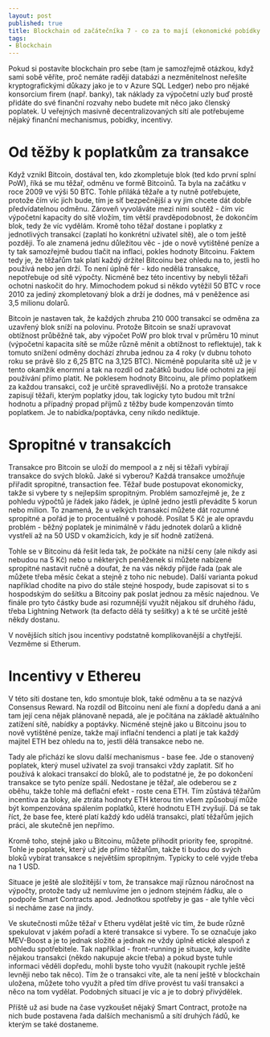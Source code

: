 ```yaml
---
layout: post
published: true
title: Blockchain od začátečníka 7 - co za to mají (ekonomické pobídky ve veřejných sítích)
tags:
- Blockchain
---
```

Pokud si postavíte blockchain pro sebe (tam je samozřejmě otázkou, když sami sobě věříte, proč nemáte raději databázi a nezměnitelnost neřešíte kryptografickými důkazy jako je to v Azure SQL Ledger) nebo pro nějaké konsorcium firem (např. banky), tak náklady za výpočetní uzly buď prostě přidáte do své finanční rozvahy nebo budete mít něco jako členský poplatek. U veřejných masivně decentralizovaných sítí ale potřebujeme nějaký finanční mechanismus, pobídky, incentivy.

# Od těžby k poplatkům za transakce
Když vznikl Bitcoin, dostával ten, kdo zkompletuje blok (ted kdo první splní PoW), říká se mu těžař, odměnu ve formě Bitcoinů. Ta byla na začátku v roce 2009 ve výši 50 BTC. Tohle přiláká těžaře a ty nutně potřebujete, protože čím víc jich bude, tím je síť bezpečnější a vy jim chcete dát dobře předvídatelnou odměnu. Zároveň vyvoláváte mezi nimi soutěž - čím víc výpočetní kapacity do sítě vložím, tím větší pravděpodobnost, že dokončím blok, tedy že víc vydělám. Kromě toho těžař dostane i poplatky z jednotlivých transakcí (zaplatí ho konkrétní uživatel sítě), ale o tom ještě později. To ale znamená jednu důležitou věc - jde o nově vytištěné peníze a ty tak samozřejmě budou tlačit na inflaci, pokles hodnoty Bitcoinu. Faktem tedy je, že těžařům tak platí každý držitel Bitcoinu bez ohledu na to, jestli ho používá nebo jen drží. To není úplně fér - kdo nedělá transakce, nepotřebuje od sítě výpočty. Nicméně bez této incentivy by nebyli těžaři ochotni naskočit do hry. Mimochodem pokud si někdo vytěžil 50 BTC v roce 2010 za jediný zkompletovaný blok a drží je dodnes, má v peněžence asi 3,5 milionu dolarů.

Bitcoin je nastaven tak, že každých zhruba 210 000 transakcí se odměna za uzavřený blok sníží na polovinu. Protože Bitcoin se snaží upravovat obtížnost průběžně tak, aby výpočet PoW pro blok trval v průměru 10 minut (výpočetní kapacita sítě se může různě měnit a obtížnost to reflektuje), tak k tomuto snížení odměny dochází zhruba jednou za 4 roky (v dubnu tohoto roku se právě šlo z 6,25 BTC na 3,125 BTC). Nicméně popularita sítě už je v tento okamžik enormní a tak na rozdíl od začátků budou lidé ochotni za její používání přímo platit. Ne poklesem hodnoty Bitcoinu, ale přímo poplatkem za každou transakci, což je určitě spravedlivější. No a protože transakce zapisují těžaři, kterým poplatky jdou, tak logicky tyto budou mít tržní hodnotu a případný propad příjmů z těžby bude kompenzován tímto poplatkem. Je to nabídka/poptávka, ceny nikdo nediktuje. 

# Spropitné v transakcích
Transakce pro Bitcoin se uloží do mempool a z něj si těžaři vybírají transakce do svých bloků. Jaké si vyberou? Každá transakce umožňuje přiřadit spropitné, transaction fee. Těžař bude postupovat ekonomicky, takže si vybere ty s nejlepším spropitným. Problém samozřejmě je, že z pohledu výpočtů je řádek jako řádek, je úplně jedno jestli převádíte 5 korun nebo milion. To znamená, že u velkých transakcí můžete dát rozumné spropitné a pořád je to procentuálně v pohodě. Posílat 5 Kč je ale opravdu problém - běžný poplatek je minimálně v řádu jednotek dolarů a klidně vystřelí až na 50 USD v okamžicích, kdy je síť hodně zatížená. 

Tohle se v Bitcoinu dá řešit leda tak, že počkáte na nižší ceny (ale nikdy asi nebudou na 5 Kč) nebo u některých peněženek si můžete nabízené spropitné nastavit ručně a doufat, že na vás někdy přijde řada (pak ale můžete třeba měsíc čekat a stejně z toho nic nebude). Další varianta pokud například chodíte na pivo do stále stejné hospody, bude zapisovat si to s hospodským do sešítku a Bitcoiny pak poslat jednou za měsíc najednou. Ve finále pro tyto částky bude asi rozumnější využít nějakou síť druhého řádu, třeba Lightning Network (ta defacto dělá ty sešítky) a k té se určitě ještě někdy dostanu.

V novějších sítích jsou incentivy podstatně komplikovanější a chytřejší. Vezměme si Etherum. 

# Incentivy v Ethereu
V této síti dostane ten, kdo smontuje blok, také odměnu a ta se nazývá Consensus Reward. Na rozdíl od Bitcoinu není ale fixní a dopředu daná a ani tam její cena nějak plánovaně nepadá, ale je počítána na základě aktuálního zatížení sítě, nabídky a poptávky. Nicméně stejně jako u Bitcoinu jsou to nově vytištěné peníze, takže mají inflační tendenci a platí je tak každý majitel ETH bez ohledu na to, jestli dělá transakce nebo ne.

Tady ale přichází ke slovu další mechanismus - base fee. Jde o stanovený poplatek, který musel uživatel za svoji transakci vždy zaplatit. Síť ho používá k alokaci transakcí do bloků, ale to podstatné je, že po dokončení transakce se tyto peníze spálí. Nedostane je těžař, ale odeberou se z oběhu, takže tohle má deflační efekt - roste cena ETH. Tím zůstává těžařům incentiva za bloky, ale ztráta hodnoty ETH kterou tím všem způsobují může být kompenzována spálením poplatků, které hodnotu ETH zvyšují. Dá se tak říct, že base fee, které platí každý kdo udělá transakci, platí těžařům jejich práci, ale skutečně jen nepřímo.

Kromě toho, stejně jako u Bitcoinu, můžete přihodit priority fee, spropitné. Tohle je poplatek, který už jde přímo těžařům, takže ti budou do svých bloků vybírat transakce s největším spropitným. Typicky to celé vyjde třeba na 1 USD.

Situace je ještě ale složitější v tom, že transakce mají různou náročnost na výpočty, protože tady už nemluvíme jen o jednom stejném řádku, ale o podpoře Smart Contracts apod. Jednotkou spotřeby je gas - ale tyhle věci si necháme zase na jindy.

Ve skutečnosti může těžař v Etheru vydělat ještě víc tím, že bude různě spekulovat v jakém pořadí a které transakce si vybere. To se označuje jako MEV-Boost a je to jednak složité a jednak ne vždy úplně etické alespoň z pohledu spotřebitele. Tak například - front-running je situace, kdy uvidíte nějakou transakci (někdo nakupuje akcie třeba) a pokud byste tuhle informaci věděli dopředu, mohli byste toho využít (nakoupit rychle ještě levněji nebo tak něco). Tím že o transakci víte, ale ta není ještě v blockchain uložena, můžete toho využít a před tím dříve provést tu vaší transakci a něco na tom vydělat. Podobných situací je víc a je to dobrý přivýdělek. 

Příště už asi bude na čase vyzkoušet nějaký Smart Contract, protože na nich bude postavena řada dalších mechanismů a sítí druhých řádů, ke kterým se také dostaneme.